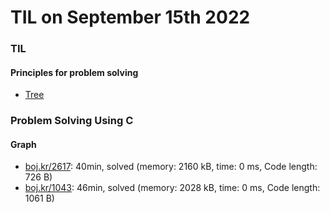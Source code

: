 # **TIL on September 15th 2022**
### TIL
#### Principles for problem solving
- [Tree](../../../Computer%20science/Algorithm/tree-09-15-2022.md)

### Problem Solving Using C
#### Graph
- [boj.kr/2617](../../../Problem%20Solving/boj/Graph/2617-09-14-2022.cpp): 40min, solved (memory: 2160 kB, time: 0 ms, Code length: 726 B)
- [boj.kr/1043](../../../Problem%20Solving/boj/Graph/1043-09-15-2022.cpp): 46min, solved (memory: 2028 kB, time: 0 ms, Code length: 1061 B)